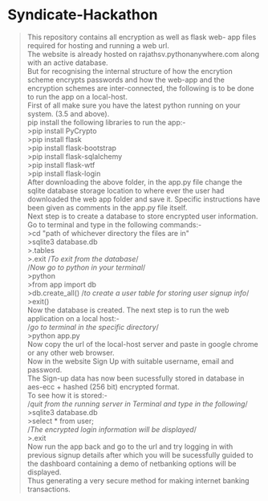 # Syndicate-Hackathon
>This repository contains all encryption as well as flask web- app files required for hosting and running a web url.		
>The website is already hosted on rajathsv.pythonanywhere.com along with an active database.  
>But for recognising the internal structure of how the encrytion scheme encrypts passwords and how the web-app
 and the encryption schemes are inter-connected, the following is to be done to run the app on a local-host.    
 >First of all make sure you have the latest python running on your system. (3.5 and above).  
 >pip install the following libraries to run the app:-    
              >pip install PyCrypto   
              >pip install flask   
              >pip install flask-bootstrap   
              >pip install flask-sqlalchemy    
              >pip install flask-wtf    
              >pip install flask-login    
 >After downloading the above folder, in the app.py file change the sqlite database storage location to
  where ever the user had downloaded the web app folder and save it. Specific instructions have been given
  as comments in the app.py file itself.  
 >Next step is to create a database to store encrypted user information. Go to terminal and type in the following commands:-  
              >cd "path of whichever directory the files are in"  
              >sqlite3 database.db  
              >.tables        
              >.exit    /*To exit from the database*/  
              /*Now go to python in your terminal*/  
              >python  
              >from app import db  
              >db.create_all()     /*to create a user table for storing user signup info*/  
              >exit()  
 >Now the database is created. The next step is to run the web application on a local host:-  
              /*go to terminal in the specific directory*/  
              >python app.py  
 >Now copy the url of the local-host server and paste in google chrome or any other web browser.  
 >Now in the website Sign Up with suitable username, email and password.  
 >The Sign-up data has now been sucessfully stored in database in aes-ecc + hashed (256 bit) encrypted format.  
  To see how it is stored:-  
              /*quit from the running server in Terminal and type in the following*/  
              >sqlite3 database.db  
              >select * from user;  
              /*The encrypted login information will be displayed*/  
              >.exit  
 >Now run the app back and go to the url and try logging in with previous signup details after which you
  will be sucessfully guided to the dashboard containing a demo of netbanking options will be displayed.  
  Thus generating a very secure method for making internet banking transactions.  
